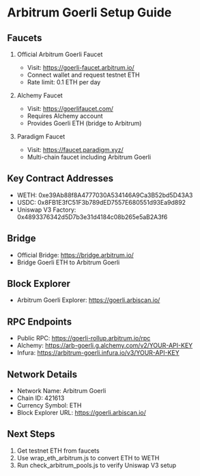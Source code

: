 # Arbitrum Goerli Setup Guide

## Faucets
1. Official Arbitrum Goerli Faucet
   - Visit: https://goerli-faucet.arbitrum.io/
   - Connect wallet and request testnet ETH
   - Rate limit: 0.1 ETH per day

2. Alchemy Faucet
   - Visit: https://goerlifaucet.com/
   - Requires Alchemy account
   - Provides Goerli ETH (bridge to Arbitrum)

3. Paradigm Faucet
   - Visit: https://faucet.paradigm.xyz/
   - Multi-chain faucet including Arbitrum Goerli

## Key Contract Addresses
- WETH: 0xe39Ab88f8A4777030A534146A9Ca3B52bd5D43A3
- USDC: 0x8FB1E3fC51F3b789dED7557E680551d93Ea9d892
- Uniswap V3 Factory: 0x4893376342d5D7b3e31d4184c08b265e5aB2A3f6

## Bridge
- Official Bridge: https://bridge.arbitrum.io/
- Bridge Goerli ETH to Arbitrum Goerli

## Block Explorer
- Arbitrum Goerli Explorer: https://goerli.arbiscan.io/

## RPC Endpoints
- Public RPC: https://goerli-rollup.arbitrum.io/rpc
- Alchemy: https://arb-goerli.g.alchemy.com/v2/YOUR-API-KEY
- Infura: https://arbitrum-goerli.infura.io/v3/YOUR-API-KEY

## Network Details
- Network Name: Arbitrum Goerli
- Chain ID: 421613
- Currency Symbol: ETH
- Block Explorer URL: https://goerli.arbiscan.io/

## Next Steps
1. Get testnet ETH from faucets
2. Use wrap_eth_arbitrum.js to convert ETH to WETH
3. Run check_arbitrum_pools.js to verify Uniswap V3 setup

